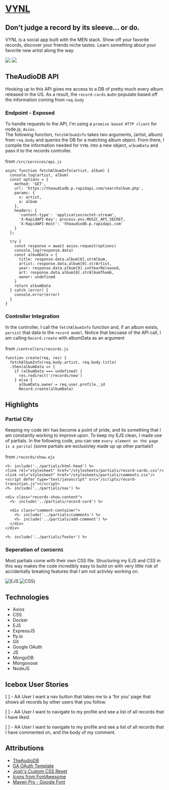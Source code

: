 # [VYNL](https://record-collection.fly.dev/)

## Don't judge a record by its sleeve... or do.

VYNL is a social app built with the MEN stack. Show off your favorite records, discover your friends niche tastes. Learn something about your favorite new artist along the way.

<img src="https://i.imgur.com/EiJjRN1.png"  max-width="600" max-height="640">
<img src="https://i.imgur.com/woYPGJi.png"  max-width="300" max-height="640">

## TheAudioDB API
Hooking up to this API gives me access to a DB of pretty much every album released in the US. As a result, the `record-cards` auto-populate based off the information coming from `req.body`
### Endpoint - Exposed
To handle requests to the API, I'm using a `promise based HTTP client` for node.js, `Axios`. 
<br>
The following function, `fetchAlbumInfo` takes two arguments, (artist, album) from `req.body` and queries the DB for a matching album object. From there, I compile the information needed for `VYNL` into a new object, `albumData` and pass it to the records controller.
<br>
<br>
from `/src/services/api.js`
```
async function fetchAlbumInfo(artist, album) {
  console.log(artist, album)
  const options = {
    method: 'GET',
    url: 'https://theaudiodb.p.rapidapi.com/searchalbum.php',
    params: {
      s: artist,
      a: album
    },
    headers: {
      'content-type': 'application/octet-stream',
      'X-RapidAPI-Key': process.env.MUSIC_API_SECRET,
      'X-RapidAPI-Host': 'theaudiodb.p.rapidapi.com'
    }
  };
  
  try {
    const response = await axios.request(options)
    console.log(response.data)
    const albumData = {
      title: response.data.album[0].strAlbum,
      artist: response.data.album[0].strArtist,
      year: response.data.album[0].intYearReleased,
      art: response.data.album[0].strAlbumThumb,
      owner: undefined
    }
    return albumData
  } catch (error) {
    console.error(error)
  }
}
```
### Controller Integration
In the controller, I call the `fetchAlbumInfo` function and, if an album exists, `persist` that data to the `record model`. Notice that becuase of the API call, I am calling `Record.create` with albumData as an argument
<br>
<br>
from `/controllers/records.js`
```
function create(req, res) {
  fetchAlbumInfo(req.body.artist, req.body.title)
  .then(albumData => {
    if (albumData === undefined) {
      res.redirect('/records/new')
    } else {
      albumData.owner = req.user.profile._id
      Record.create(albumData)
```

## Highlights

### Partial City
Keeping my code `DRY` has become a point of pride, and its something that I am constantly working to improve upon. To keep my EJS clean, I made use of partials. In the following code, you can see `every element on the page is a parital` (some partials are exclusivley made up up other partials!)
<br>
<br>
from `/records/show.ejs`
```
<%- include('../partials/html-head') %>
<link rel="stylesheet" href="/stylesheets/partials/record-cards.css"/>
<link rel="stylesheet" href="/stylesheets/partials/comments.css"/>
<script defer type="text/javascript" src="/scripts/record-transition.js"></script>
<%- include('../partials/nav') %>

<div class="records-show-content">
  <%- include('../partials/record-card') %>

  <div class="comment-container">
    <%- include('../partials/comments') %>
    <%- include('../partials/add-comment') %>
  </div>
</div>

<%- include('../partials/footer') %>
```

### Seperation of `C`on`S`ern`S`
Most partials come with their own CSS file. Structuring my EJS and CSS in this way makes the code incredibly easy to build on with very little risk of accidentally breaking features that I am not activley working on.

![EJS](https://i.imgur.com/6SniD7q.png)
![CSS](https://i.imgur.com/ZMRqROi.png))

## Technologies

* Axios
* CSS
* Docker
* EJS
* ExpressJS
* fly.io
* Git
* Google OAuth
* JS
* MongoDB
* Mongooose
* NodeJS

## Icebox User Stories

[ ] - AA User I want a nav button that takes me to a 'for you' page that shows all records by other users that you follow.

[ ] - AA User I want to navigate to my profile and see a list of all records that I have liked.

[ ] - AA User I want to navigate to my profile and see a list of all records that I have commented on, and the body of my comment.

## Attributions

* [TheAudioDB](https://rapidapi.com/theaudiodb/api/theaudiodb/)
* [GA OAuth Template](https://github.com/SEI-Remote/men-stack-oauth-template)
* [Josh's Custom CSS Reset](https://www.joshwcomeau.com/css/custom-css-reset/)
* [Icons from FontAwesome](https://fontawesome.com/icons)
* [Maven Pro - Google Font](https://fonts.googleapis.com/css2?family=Maven+Pro:wght@400;900&display=swap)